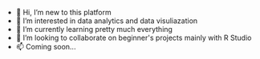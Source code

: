 - 👋 Hi, I’m new to this platform
- 👀 I’m interested in data analytics and data visuliazation
- 🌱 I’m currently learning pretty much everything
- 💞️ I’m looking to collaborate on beginner's projects mainly with R Studio
- 📫 Coming soon...

<!---
HO3D/HO3D is a ✨ special ✨ repository because its `README.md` (this file) appears on your GitHub profile.
You can click the Preview link to take a look at your changes.
--->

